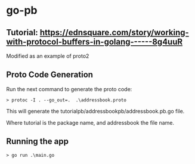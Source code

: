 # go-pb

## Tutorial: <https://ednsquare.com/story/working-with-protocol-buffers-in-golang------8g4uuR>

Modified as an example of proto2

## Proto Code Generation

Run the next command to generate the proto code:

`> protoc -I . --go_out=.  .\addressbook.proto`

This will generate the tutorialpb/addressbookpb/addressbook.pb.go file.

Where tutorial is the package name, and addressbook the file name.

## Running the app

`> go run .\main.go`
